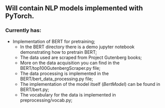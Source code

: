## Will contain NLP models implemented with PyTorch.
### Currently has:
* Implementation of BERT for pretraining;
  * In the BERT directory there is a demo jupyter notebook demonstrating how to pretrain BERT;
  * The data used are scraped from Project Gutenberg books;
  * More on the data acquisition you can find in the BERT/top100GutenbergScraper.py file;
  * The data processing is implemented in the BERT/bert_data_processing.py file;
  * The implementation of the model itself (*BertModel*) can be found in BERT/bert.py;
  * The vocabulary for the data is implemented in preprocessing/vocab.py;